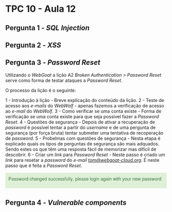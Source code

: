 # TPC 10 - Aula 12

## Pergunta 1 - *SQL Injection*


## Pergunta 2 - *XSS*


## Pergunta 3 - *Password Reset*

Utilizando o *WebGoat* a lição A2 *Broken Authentication > Password Reset* serve como forma de testar ataques a *Password Reset*.

O processo da lição é o seguinte:

1 - Introdução à lição - Breve explicação do conteúdo da lição.
2 - Teste de acesso aos *e-mails* do *WebWolf* - apenas fazemos a verificação de acesso ao *e-mail* do *WebWolf*.
3 - Como verificar se uma conta existe - Forma de verificação se uma conta existe para que seja possivel fazer a *Password Reset*.
4 - Questões de segurança - Depois de ativar a recuperação de *password* é possível tentar a partir do *username* e de uma pergunta de segurança (por força bruta) tentar submeter uma tentativa de recoperação de *password*.
5 - Probelmas com questões de segurança - Nesta etapa é explicado quais os tipos de perguntas de segurança são mais adquados. Sendo estes os que têm uma resposta fácil de memorizar mas difícil de descobrir.
6 - Criar um *link* para *Password Reset* - Neste passo é criado um *link* para resetar a *password* do *e-mail tom@webgoat-cloud.org*. É neste passo que é feita a *Password Reset*.

![Resultado](./Imagens/A2_final.png)

## Pergunta 4 - *Vulnerable components*

